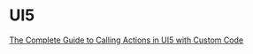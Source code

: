 # UI5

[The Complete Guide to Calling Actions in UI5 with Custom Code](https://community.sap.com/t5/technology-blog-posts-by-members/the-complete-guide-to-calling-actions-in-ui5-with-custom-code/ba-p/14156201)
